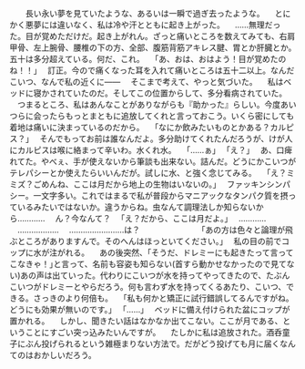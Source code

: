 　　長い永い夢を見ていたような、あるいは一瞬で過ぎ去ったような。
　とにかく悪夢には違いなく、私は冷や汗とともに起き上がった。
　……無理だった。目が覚めただけだ。起き上がれん。ざっと痛いところを数えてみても、右肩甲骨、左上腕骨、腰椎の下の方、全部、腹筋背筋アキレス腱、胃とか肝臓とか。五十は多分超えている。何だ、これ。
　｢あ、おは、おはよう！目が覚めたのね！！｣
　訂正。今ので痛くなった耳を入れて痛いところは五十二以上。なんだこいつ、なんで私の近くに――
　そこまで考えて、やっと気づいた。
　私はベッドに寝かされていたのだ。そしてこの位置からして、多分看病されていた。
　つまるところ、私はあんなことがありながらも『助かった』らしい。今度あいつらに会ったらもっとまともに追放してくれと言っておこう。いくら密にしても着地は痛いに決まっているのだから。
　｢なにか飲みたいものとかある？カルピス？｣
　そんでもってお前は誰なんだよ。多分助けてくれたんだろうが、けが人にカルピスは喉に絡まって辛いわ。水くれ水。
　｢……ぁ｣
　｢え？｣
　あ、口痺れてた。やべぇ、手が使えないから筆談も出来ない。詰んだ。どうにかこいつがテレパシーとか使えたらいいんだが。試しに水、と強く念じてみる。
　｢え？ミミズ？ごめんね、ここは月だから地上の生物はいないの。｣
　ファッキンシンパシー。一文字多い。これではまるで私が普段からマニアックなタンパク質を摂っているみたいではないか。違うからね。虫なんて調理法しか知らないから…………
　ん？今なんて？
　｢え？だから、ここは月だよ。｣
　…………
　………………
　……………………は？
　
　
　
　
　
　｢あの方は色々と論理が飛ぶところがありますんで。そのへんはほっといてください。｣
　私の目の前でコップに水が注がれる。
　あの後突然、｢そうだ、ドレミーにも起きたって言ってこなきゃ！｣と言って、名前も容姿も知らない(首すら動かせなかったので見てない)あの声は出ていった。代わりにこいつが水を持ってやってきたので、たぶんこいつがドレミーとやらだろう。何も言わず水を持ってくるあたり、こいつ、できる。さっきのより何倍も。
　｢私も何かと矯正に試行錯誤してるんですがね。どうにも効果が無いのです。｣
　｢……｣
　ベッドに備え付けられた盆にコップが置かれる。
　しかし、聞きたい話はなかなか出てこない。ここが月である、ということにすごい突っ込みたいんですが。
　たしかに私は追放された。酒呑童子にぶん投げられるという雑極まりない方法で。だがどう投げても月に届くなんてのはおかしいだろう。
　